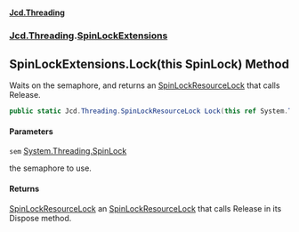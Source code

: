 #### [Jcd.Threading](index.md 'index')
### [Jcd.Threading](Jcd.Threading.md 'Jcd.Threading').[SpinLockExtensions](SpinLockExtensions.md 'Jcd.Threading.SpinLockExtensions')

## SpinLockExtensions.Lock(this SpinLock) Method

Waits on the semaphore, and returns an [SpinLockResourceLock](SpinLockResourceLock.md 'Jcd.Threading.SpinLockResourceLock') that calls Release.

```csharp
public static Jcd.Threading.SpinLockResourceLock Lock(this ref System.Threading.SpinLock sem);
```
#### Parameters

<a name='Jcd.Threading.SpinLockExtensions.Lock(thisSystem.Threading.SpinLock).sem'></a>

`sem` [System.Threading.SpinLock](https://docs.microsoft.com/en-us/dotnet/api/System.Threading.SpinLock 'System.Threading.SpinLock')

the semaphore to use.

#### Returns
[SpinLockResourceLock](SpinLockResourceLock.md 'Jcd.Threading.SpinLockResourceLock')
an [SpinLockResourceLock](SpinLockResourceLock.md 'Jcd.Threading.SpinLockResourceLock') that calls Release in its Dispose method.